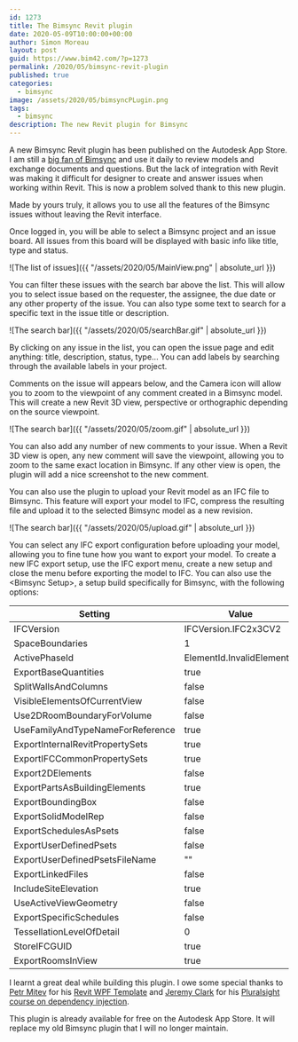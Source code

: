 ```yaml
---
id: 1273
title: The Bimsync Revit plugin
date: 2020-05-09T10:00:00+00:00
author: Simon Moreau
layout: post
guid: https://www.bim42.com/?p=1273
permalink: /2020/05/bimsync-revit-plugin
published: true
categories:
  - bimsync
image: /assets/2020/05/bimsyncPLugin.png
tags:
  - bimsync
description: The new Revit plugin for Bimsync
---
```


A new Bimsync Revit plugin has been published on the Autodesk App Store. I am still a [big fan of Bimsync](https://bim42.com/2016/11/why-i-am-now-a-bimsync-fanboy/) and use it daily to review models and exchange documents and questions. But the lack of integration with Revit was making it difficult for designer to create and answer issues when working within Revit. This is now a problem solved thank to this new plugin.

Made by yours truly, it allows you to use all the features of the Bimsync issues without leaving the Revit interface.

Once logged in, you will be able to select a Bimsync project and an issue board. All issues from this board will be displayed with basic info like title, type and status.

![The list of issues]({{ "/assets/2020/05/MainView.png" | absolute_url }})

You can filter these issues with the search bar above the list. This will allow you to select issue based on the requester, the assignee, the due date or any other property of the issue. You can also type some text to search for a specific text in the issue title or description.

![The search bar]({{ "/assets/2020/05/searchBar.gif" | absolute_url }})

By clicking on any issue in the list, you can open the issue page and edit anything: title, description, status, type... You can add labels by searching through the available labels in your project.

Comments on the issue will appears below, and the Camera icon will allow you to zoom to the viewpoint of any comment created in a Bimsync model. This will create a new Revit 3D view, perspective or orthographic depending on the source viewpoint.

![The search bar]({{ "/assets/2020/05/zoom.gif" | absolute_url }})

You can also add any number of new comments to your issue. When a Revit 3D view is open, any new comment will save the viewpoint, allowing you to zoom to the same exact location in Bimsync. If any other view is open, the plugin will add a nice screenshot to the new comment.

You can also use the plugin to upload your Revit model as an IFC file to Bimsync. This feature will export your model to IFC, compress the resulting file and upload it to the selected Bimsync model as a new revision.

![The search bar]({{ "/assets/2020/05/upload.gif" | absolute_url }})

You can select any IFC export configuration before uploading your model, allowing you to fine tune how you want to export your model. To create a new IFC export setup, use the IFC export menu, create a new setup and close the menu before exporting the model to IFC. You can also use the \<Bimsync Setup\>, a setup build specifically for Bimsync, with the following options:

| Setting        | Value           |
| ------------- |-------------|
|IFCVersion|IFCVersion.IFC2x3CV2|
|SpaceBoundaries|1|
|ActivePhaseId|ElementId.InvalidElementId|
|ExportBaseQuantities|true|
|SplitWallsAndColumns|false|
|VisibleElementsOfCurrentView|false|
|Use2DRoomBoundaryForVolume|false|
|UseFamilyAndTypeNameForReference|true|
|ExportInternalRevitPropertySets|true|
|ExportIFCCommonPropertySets|true|
|Export2DElements|false|
|ExportPartsAsBuildingElements|true|
|ExportBoundingBox|false|
|ExportSolidModelRep|false|
|ExportSchedulesAsPsets|false|
|ExportUserDefinedPsets|false|
|ExportUserDefinedPsetsFileName|""|
|ExportLinkedFiles|false|
|IncludeSiteElevation|true|
|UseActiveViewGeometry|false|
|ExportSpecificSchedules|false|
|TessellationLevelOfDetail|0|
|StoreIFCGUID|true|
|ExportRoomsInView|true|

I learnt a great deal while building this plugin. I owe some special thanks to [Petr Mitev](https://twitter.com/mitevpi) for his [Revit WPF Template](https://github.com/mitevpi/revit-wpf-template) and [Jeremy Clark](https://twitter.com/jeremybytes) for his [Pluralsight course on dependency injection](https://app.pluralsight.com/library/courses/using-dependency-injection-on-ramp).

This plugin is already available for free on the Autodesk App Store. It will replace my old Bimsync plugin that I will no longer maintain.